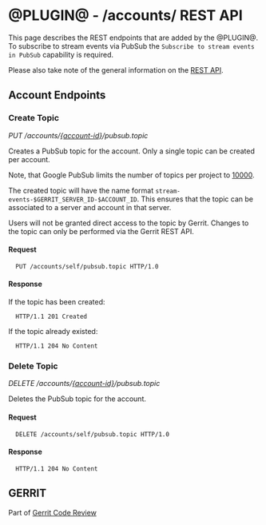 @PLUGIN@ - /accounts/ REST API
==============================

This page describes the REST endpoints that are added by the @PLUGIN@.
To subscribe to stream events via PubSub the `Subscribe to stream events in PubSub`
capability is required.

Please also take note of the general information on the
[REST API](../../../Documentation/rest-api.html).

<a id="account-endpoints"> Account Endpoints
--------------------------------------------

### <a id="create-topic"> Create Topic
_PUT /accounts/[\{account-id\}](../../../Documentation/rest-api-accounts.html#account-id)/pubsub.topic_

Creates a PubSub topic for the account. Only a single topic can be
created per account.

Note, that Google PubSub limits the number of topics per project to
[10000](https://cloud.google.com/pubsub/quotas#resource_limits).

The created topic will have the name format
`stream-events-$GERRIT_SERVER_ID-$ACCOUNT_ID`. This ensures that the
topic can be associated to a server and account in that server.

Users will not be granted direct access to the topic by Gerrit. Changes
to the topic can only be performed via the Gerrit REST API.

#### Request

```
  PUT /accounts/self/pubsub.topic HTTP/1.0
```

#### Response

If the topic has been created:

```
  HTTP/1.1 201 Created
```


If the topic already existed:

```
  HTTP/1.1 204 No Content
```


### <a id="delete-topic"> Delete Topic
_DELETE /accounts/[\{account-id\}](../../../Documentation/rest-api-accounts.html#account-id)/pubsub.topic_

Deletes the PubSub topic for the account.

#### Request

```
  DELETE /accounts/self/pubsub.topic HTTP/1.0
```

#### Response

```
  HTTP/1.1 204 No Content
```

GERRIT
------
Part of [Gerrit Code Review](../../../Documentation/index.html)
